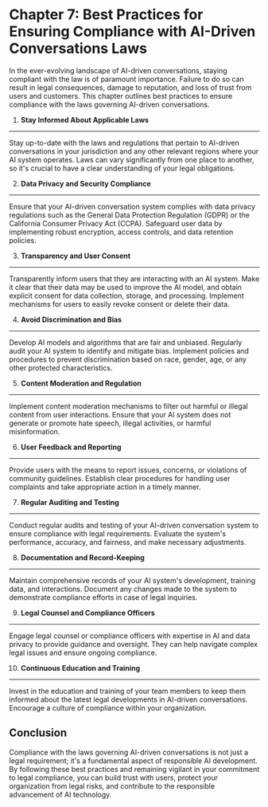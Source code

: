 Chapter 7: Best Practices for Ensuring Compliance with AI-Driven Conversations Laws
===================================================================================

In the ever-evolving landscape of AI-driven conversations, staying compliant with the law is of paramount importance. Failure to do so can result in legal consequences, damage to reputation, and loss of trust from users and customers. This chapter outlines best practices to ensure compliance with the laws governing AI-driven conversations.

1. **Stay Informed About Applicable Laws**
------------------------------------------

Stay up-to-date with the laws and regulations that pertain to AI-driven conversations in your jurisdiction and any other relevant regions where your AI system operates. Laws can vary significantly from one place to another, so it's crucial to have a clear understanding of your legal obligations.

2. **Data Privacy and Security Compliance**
-------------------------------------------

Ensure that your AI-driven conversation system complies with data privacy regulations such as the General Data Protection Regulation (GDPR) or the California Consumer Privacy Act (CCPA). Safeguard user data by implementing robust encryption, access controls, and data retention policies.

3. **Transparency and User Consent**
------------------------------------

Transparently inform users that they are interacting with an AI system. Make it clear that their data may be used to improve the AI model, and obtain explicit consent for data collection, storage, and processing. Implement mechanisms for users to easily revoke consent or delete their data.

4. **Avoid Discrimination and Bias**
------------------------------------

Develop AI models and algorithms that are fair and unbiased. Regularly audit your AI system to identify and mitigate bias. Implement policies and procedures to prevent discrimination based on race, gender, age, or any other protected characteristics.

5. **Content Moderation and Regulation**
----------------------------------------

Implement content moderation mechanisms to filter out harmful or illegal content from user interactions. Ensure that your AI system does not generate or promote hate speech, illegal activities, or harmful misinformation.

6. **User Feedback and Reporting**
----------------------------------

Provide users with the means to report issues, concerns, or violations of community guidelines. Establish clear procedures for handling user complaints and take appropriate action in a timely manner.

7. **Regular Auditing and Testing**
-----------------------------------

Conduct regular audits and testing of your AI-driven conversation system to ensure compliance with legal requirements. Evaluate the system's performance, accuracy, and fairness, and make necessary adjustments.

8. **Documentation and Record-Keeping**
---------------------------------------

Maintain comprehensive records of your AI system's development, training data, and interactions. Document any changes made to the system to demonstrate compliance efforts in case of legal inquiries.

9. **Legal Counsel and Compliance Officers**
--------------------------------------------

Engage legal counsel or compliance officers with expertise in AI and data privacy to provide guidance and oversight. They can help navigate complex legal issues and ensure ongoing compliance.

10. **Continuous Education and Training**
-----------------------------------------

Invest in the education and training of your team members to keep them informed about the latest legal developments in AI-driven conversations. Encourage a culture of compliance within your organization.

Conclusion
----------

Compliance with the laws governing AI-driven conversations is not just a legal requirement; it's a fundamental aspect of responsible AI development. By following these best practices and remaining vigilant in your commitment to legal compliance, you can build trust with users, protect your organization from legal risks, and contribute to the responsible advancement of AI technology.
